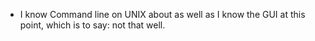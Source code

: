 - I know Command line on UNIX about as well as I know the GUI at this point, which is to say: not that well.